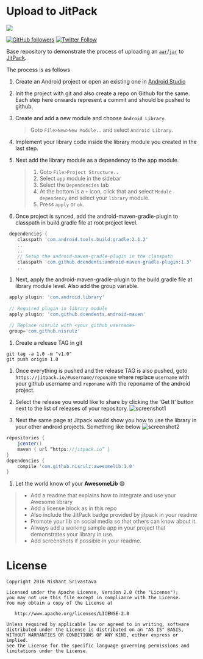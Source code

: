 # Upload to JitPack

[![](https://jitpack.io/v/nisrulz/UploadToJitpack.svg)](https://jitpack.io/#nisrulz/UploadToJitpack)

[![GitHub followers](https://img.shields.io/github/followers/nisrulz.svg?style=social&label=Follow)](https://github.com/nisrulz) [![Twitter Follow](https://img.shields.io/twitter/follow/nisrulz.svg?style=social)](https://twitter.com/nisrulz) 

Base repository to demonstrate the process of uploading an [`aar`](https://sites.google.com/a/android.com/tools/tech-docs/new-build-system/aar-format)/[`jar`](https://en.wikipedia.org/wiki/JAR_(file_format)) to [JitPack](https://jitpack.io/).

The process is as follows

1. Create an Android project or open an existing one in [Android Studio](https://en.wikipedia.org/wiki/Android_Studio)

1. Init the project with git and also create a repo on Github for the same. Each step here onwards represent a commit and should be pushed to github.

1. Create and add a new module and choose `Android Library`.
   > Goto `File>New>New Module..` and select `Android Library`.

1. Implement your library code inside the library module you created in the last step.

1. Next add the library module as a dependency to the app module.
   > 1. Goto `File>Project Structure..`
   > 1. Select `app` module in the sidebar
   > 1. Select the `Dependencies` tab
   > 1. At the bottom is a `+` icon, click that and select `Module dependency` and select your `library` module.
   > 1. Press `apply` or `ok`.
   
1. Once project is synced, add the android-maven-gradle-plugin to classpath in build.gradle file at root project level.
  ```gradle
   dependencies {
      classpath 'com.android.tools.build:gradle:2.1.2'
      ..
      ..
      // Setup the android-maven-gradle-plugin in the classpath
      classpath 'com.github.dcendents:android-maven-gradle-plugin:1.3'
      ..
  ```
  
1. Next, apply the android-maven-gradle-plugin to the build.gradle file at library module level. Also add the group variable.
  ```gradle
   apply plugin: 'com.android.library'
   
   // Required plugin in library module
   apply plugin: 'com.github.dcendents.android-maven'
   
   // Replace nisrulz with <your_github_username>
   group='com.github.nisrulz'
  ```  

1. Create a release TAG in git
  ```
  git tag -a 1.0 -m "v1.0"
  git push origin 1.0
  ```
  
1. Once everything is pushed and the release TAG is also pushed, goto `https://jitpack.io/#username/reponame` where replace `username` with your github username and `reponame` with the reponame of the android project.

1. Select the release you would like to share by clicking the ‘Get It’ button next to the list of releases of your repository.
  ![screenshot1](https://github.com/nisrulz/UploadToJitpack/raw/master/img/sc1.png)

1. Next the same page at Jitpack would show you how to use the library in your other android projects. Something like below
  ![screenshot2](https://github.com/nisrulz/UploadToJitpack/raw/master/img/sc2.png)

  ```gradle
  repositories { 
      jcenter()
      maven { url “https://jitpack.io” }
  }
  dependencies {
      compile 'com.github.nisrulz:awesomelib:1.0'
  }
  ```

1. Let the world know of your **AwesomeLib** :smile:
  > + Add a readme that explains how to integrate and use your Awesome library
  > + Add a license block as in this repo
  > + Also include the JitPack badge provided by jitpack in your readme
  > + Promote your lib on social media so that others can know about it.
  > + Always add a working sample app in your project that demonstrates your library in use.
  > + Add screenshots if possible in your readme.


License
=======

    Copyright 2016 Nishant Srivastava

    Licensed under the Apache License, Version 2.0 (the "License");
    you may not use this file except in compliance with the License.
    You may obtain a copy of the License at

       http://www.apache.org/licenses/LICENSE-2.0

    Unless required by applicable law or agreed to in writing, software
    distributed under the License is distributed on an "AS IS" BASIS,
    WITHOUT WARRANTIES OR CONDITIONS OF ANY KIND, either express or implied.
    See the License for the specific language governing permissions and
    limitations under the License.
